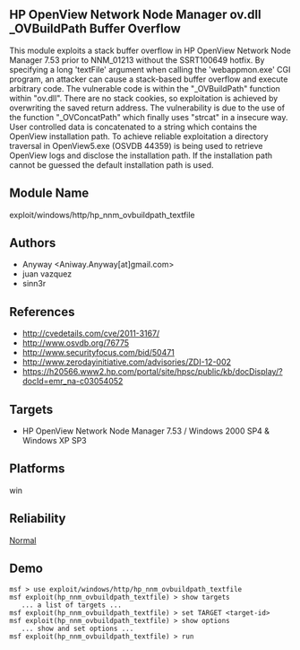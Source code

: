 ## HP OpenView Network Node Manager ov.dll _OVBuildPath Buffer Overflow

This module exploits a stack buffer overflow in HP OpenView 
Network Node Manager 7.53 prior to NNM_01213 without the 
SSRT100649 hotfix. By specifying a long 'textFile' argument 
when calling the 'webappmon.exe' CGI program, an attacker 
can cause a stack-based buffer overflow and execute 
arbitrary code. The vulnerable code is within the 
"_OVBuildPath" function within "ov.dll". There are no stack 
cookies, so exploitation is achieved by overwriting the 
saved return address. The vulnerability is due to the use of 
the function "_OVConcatPath" which finally uses "strcat" in 
a insecure way. User controlled data is concatenated to a 
string which contains the OpenView installation path. To 
achieve reliable exploitation a directory traversal in 
OpenView5.exe (OSVDB 44359) is being used to retrieve 
OpenView logs and disclose the installation path. If the 
installation path cannot be guessed the default installation 
path is used.


## Module Name
exploit/windows/http/hp_nnm_ovbuildpath_textfile

## Authors
* Anyway <Aniway.Anyway[at]gmail.com>
* juan vazquez
* sinn3r


## References
* http://cvedetails.com/cve/2011-3167/
* http://www.osvdb.org/76775
* http://www.securityfocus.com/bid/50471
* http://www.zerodayinitiative.com/advisories/ZDI-12-002
* https://h20566.www2.hp.com/portal/site/hpsc/public/kb/docDisplay/?docId=emr_na-c03054052



## Targets
* HP OpenView Network Node Manager 7.53 / Windows 2000 SP4 & Windows XP SP3


## Platforms
win

## Reliability
[Normal](https://github.com/rapid7/metasploit-framework/wiki/Exploit-Ranking)

## Demo

```
msf > use exploit/windows/http/hp_nnm_ovbuildpath_textfile
msf exploit(hp_nnm_ovbuildpath_textfile) > show targets
   ... a list of targets ...
msf exploit(hp_nnm_ovbuildpath_textfile) > set TARGET <target-id>
msf exploit(hp_nnm_ovbuildpath_textfile) > show options
   ... show and set options ...
msf exploit(hp_nnm_ovbuildpath_textfile) > run
```
    
    